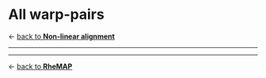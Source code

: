 # All warp-pairs    

&larr; [back to **Non-linear alignment**](nonlinear_registration.md)     

----
<!--
![NMTv1.2_on_D99](images/nonlinear_reg/Nonlin_NMTv1.2_on_D99.png)
![NMTv1.2_on_INIA](images/nonlinear_reg/Nonlin_NMTv1.2_on_INIA.png)
![NMTv1.2_on_MNI](images/nonlinear_reg/Nonlin_NMTv1.2_on_MNI.png)
![NMTv1.2_on_NMTv1.3](images/nonlinear_reg/Nonlin_NMTv1.2_on_NMTv1.3.png)
![NMTv1.2_on_YRK](images/nonlinear_reg/Nonlin_NMTv1.2_on_YRK.png)
![NMTv1.3_on_D99](images/nonlinear_reg/Nonlin_NMTv1.3_on_D99.png)
![NMTv1.3_on_INIA](images/nonlinear_reg/Nonlin_NMTv1.3_on_INIA.png)
![NMTv1.3_on_MNI](images/nonlinear_reg/Nonlin_NMTv1.3_on_MNI.png)
![NMTv1.3_on_YRK](images/nonlinear_reg/Nonlin_NMTv1.3_on_YRK.png)
![D99_on_INIA](images/nonlinear_reg/Nonlin_D99_on_INIA.png)
![D99_on_MNI](images/nonlinear_reg/Nonlin_D99_on_MNI.png)
![D99_on_YRK](images/nonlinear_reg/Nonlin_D99_on_YRK.png)
![INIA_on_MNI](images/nonlinear_reg/Nonlin_INIA_on_MNI.png)
![INIA_on_YRK](images/nonlinear_reg/Nonlin_INIA_on_YRK.png)
![MNI_on_YRK](images/nonlinear_reg/Nonlin_MNI_on_YRK.png)
-->    
---

&larr; [back to **RheMAP**](README.md)    
